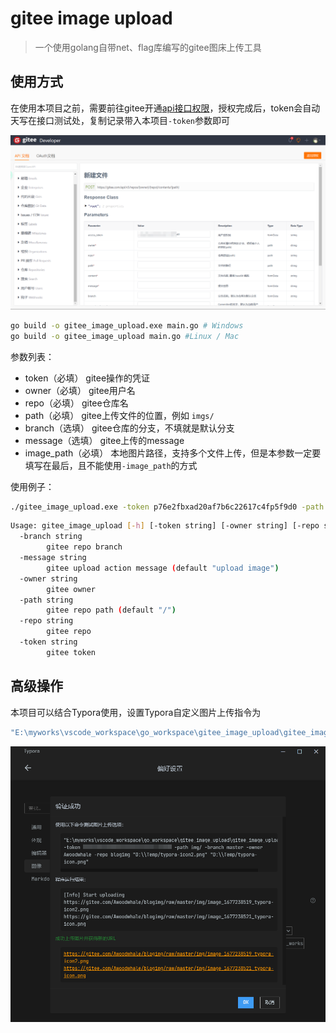 # gitee image upload

> 一个使用golang自带net、flag库编写的gitee图床上传工具

## 使用方式

在使用本项目之前，需要前往gitee开通[api接口权限](https://gitee.com/api/v5/swagger#/postV5ReposOwnerRepoContentsPath)，授权完成后，token会自动天写在接口测试处，复制记录带入本项目`-token`参数即可

![gitee](imgs/gitee.png)

```bash
go build -o gitee_image_upload.exe main.go # Windows
go build -o gitee_image_upload main.go #Linux / Mac
```

参数列表：
- token（必填） gitee操作的凭证
- owner（必填） gitee用户名
- repo（必填） gitee仓库名
- path（必填） gitee上传文件的位置，例如 `imgs/`
- branch（选填） gitee仓库的分支，不填就是默认分支
- message（选填） gitee上传的message
- image_path（必填） 本地图片路径，支持多个文件上传，但是本参数一定要填写在最后，且不能使用`-image_path`的方式

使用例子：

```bash
./gitee_image_upload.exe -token p76e2fbxad20af7b6c22617c4fp5f9d0 -path img/ -branch master -owner Awoodwhale -repo blogimg "D:/Temp/typora-icon2.png" "D:/Temp/typora-icon.png" 
```

```bash
Usage: gitee_image_upload [-h] [-token string] [-owner string] [-repo string] [-path string] [-branch string] [-message string] {image_path}
  -branch string
        gitee repo branch
  -message string
        gitee upload action message (default "upload image")
  -owner string
        gitee owner
  -path string
        gitee repo path (default "/")
  -repo string
        gitee repo
  -token string
        gitee token
```

## 高级操作

本项目可以结合Typora使用，设置Typora自定义图片上传指令为

```bash
"E:\myworks\vscode_workspace\go_workspace\gitee_image_upload\gitee_image_upload.exe"  -token 你的token -path 想要上传的路径 -branch master -owner 你的gitee用户名 -repo 你的gitee仓库 
```

![typora](imgs/typora.png)

